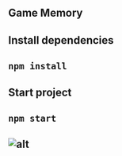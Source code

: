 ## Game Memory

## Install dependencies
## `npm install`

## Start project
## `npm start`

## ![alt](https://res.cloudinary.com/dp1stgl3a/image/upload/v1622123266/screencapture-localhost-3001-2021-05-27-20_46_49_wu6o5x.png)

